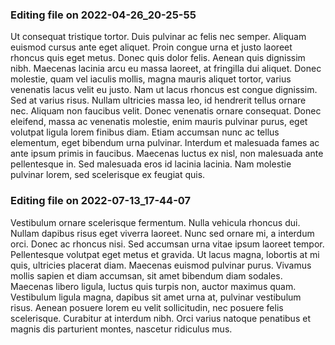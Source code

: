 

### Editing file on 2022-04-26_20-25-55

Ut consequat tristique tortor. Duis pulvinar ac felis nec semper. Aliquam euismod cursus ante eget aliquet. Proin congue urna et justo laoreet rhoncus quis eget metus. Donec quis dolor felis. Aenean quis dignissim nibh. Maecenas lacinia arcu eu massa laoreet, at fringilla dui aliquet. Donec molestie, quam vel iaculis mollis, magna mauris aliquet tortor, varius venenatis lacus velit eu justo. Nam ut lacus rhoncus est congue dignissim.
Sed at varius risus. Nullam ultricies massa leo, id hendrerit tellus ornare nec. Aliquam non faucibus velit. Donec venenatis ornare consequat. Donec eleifend, massa ac venenatis molestie, enim mauris pulvinar purus, eget volutpat ligula lorem finibus diam. Etiam accumsan nunc ac tellus elementum, eget bibendum urna pulvinar. Interdum et malesuada fames ac ante ipsum primis in faucibus. Maecenas luctus ex nisl, non malesuada ante pellentesque in. Sed malesuada eros id lacinia lacinia. Nam molestie pulvinar lorem, sed scelerisque ex feugiat quis.




### Editing file on 2022-07-13_17-44-07

Vestibulum ornare scelerisque fermentum. Nulla vehicula rhoncus dui. Nullam dapibus risus eget viverra laoreet. Nunc sed ornare mi, a interdum orci. Donec ac rhoncus nisi. Sed accumsan urna vitae ipsum laoreet tempor. Pellentesque volutpat eget metus et gravida. Ut lacus magna, lobortis at mi quis, ultricies placerat diam. Maecenas euismod pulvinar purus. Vivamus mollis sapien et diam accumsan, sit amet bibendum diam sodales. Maecenas libero ligula, luctus quis turpis non, auctor maximus quam. Vestibulum ligula magna, dapibus sit amet urna at, pulvinar vestibulum risus. Aenean posuere lorem eu velit sollicitudin, nec posuere felis scelerisque. Curabitur at interdum nibh. Orci varius natoque penatibus et magnis dis parturient montes, nascetur ridiculus mus.


